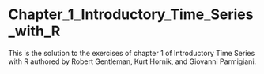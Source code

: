 # Chapter_1_Introductory_Time_Series_with_R
This is the solution to the exercises of chapter 1 of Introductory Time Series with R authored by Robert Gentleman, Kurt Hornik, and Giovanni Parmigiani. 
